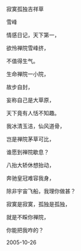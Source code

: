 寂寞孤独吉祥草

雪峰


情感日记，天下第一，

欲怜禅院雪峰挤，

不值得生气。

生命禅院一小院，

故步自封，

妄称自己是大草原，

天下竟有人恬不知趣。

我冰清玉洁，仙风道骨，

岂是禅院茅草可比，

谁愿到禅院歇息？

八抬大轿休想抬动，

奔驰皇冠难容我身，

除非宇宙飞船，我理你做甚？

寂寞是寂寞，孤独是孤独，

就是不睬你禅院，

你能把我咋的？

2005-10-26



